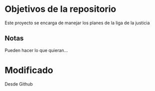 # Objetivos de la repositorio

Este proyecto se encarga de manejar los planes de la liga de la justicia


## Notas
Pueden hacer lo que quieran...

# Modificado
Desde Github
